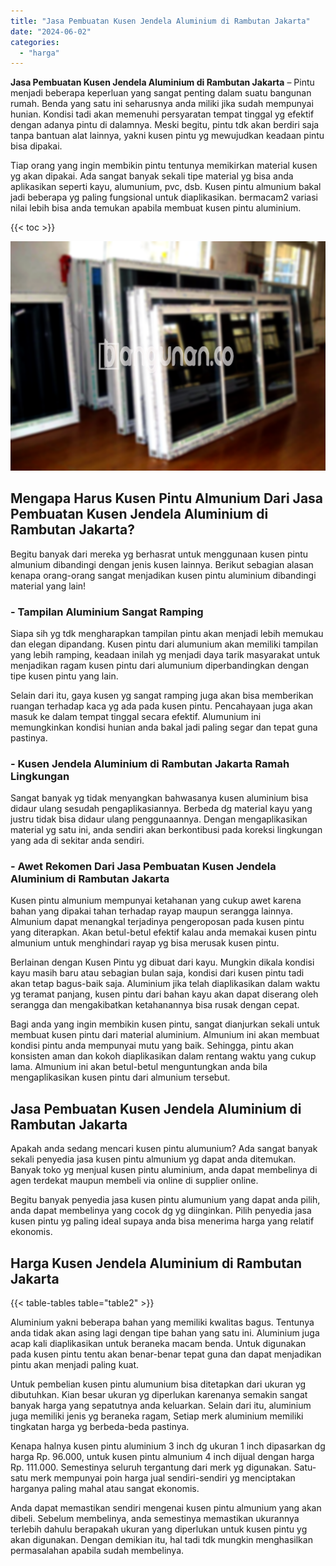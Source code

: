 ```yaml
---
title: "Jasa Pembuatan Kusen Jendela Aluminium di Rambutan Jakarta"
date: "2024-06-02"
categories: 
  - "harga"
---
```


**Jasa Pembuatan Kusen Jendela Aluminium di Rambutan Jakarta** – Pintu menjadi beberapa keperluan yang sangat penting dalam suatu bangunan rumah. Benda yang satu ini seharusnya anda miliki jika sudah mempunyai hunian. Kondisi tadi akan memenuhi persyaratan tempat tinggal yg efektif dengan adanya pintu di dalamnya. Meski begitu, pintu tdk akan berdiri saja tanpa bantuan alat lainnya, yakni kusen pintu yg mewujudkan keadaan pintu bisa dipakai.

Tiap orang yang ingin membikin pintu tentunya memikirkan material kusen yg akan dipakai. Ada sangat banyak sekali tipe material yg bisa anda aplikasikan seperti kayu, alumunium, pvc, dsb. Kusen pintu almunium bakal jadi beberapa yg paling fungsional untuk diaplikasikan. bermacam2 variasi nilai lebih bisa anda temukan apabila membuat kusen pintu aluminium.

{{< toc >}}

![Jasa Pembuatan Kusen Jendela Aluminium di Rambutan Jakarta](/images/harga-kusen-jendela-alumunium-25.png)

## Mengapa Harus Kusen Pintu Almunium Dari Jasa Pembuatan Kusen Jendela Aluminium di Rambutan Jakarta?

Begitu banyak dari mereka yg berhasrat untuk menggunaan kusen pintu almunium dibandingi dengan jenis kusen lainnya. Berikut sebagian alasan kenapa orang-orang sangat menjadikan kusen pintu aluminium dibandingi material yang lain!

### \- Tampilan Aluminium Sangat Ramping

Siapa sih yg tdk mengharapkan tampilan pintu akan menjadi lebih memukau dan elegan dipandang. Kusen pintu dari alumunium akan memiliki tampilan yang lebih ramping, keadaan inilah yg menjadi daya tarik masyarakat untuk menjadikan ragam kusen pintu dari alumunium diperbandingkan dengan tipe kusen pintu yang lain.

Selain dari itu, gaya kusen yg sangat ramping juga akan bisa memberikan ruangan terhadap kaca yg ada pada kusen pintu. Pencahayaan juga akan masuk ke dalam tempat tinggal secara efektif. Alumunium ini memungkinkan kondisi hunian anda bakal jadi paling segar dan tepat guna pastinya.

### \- Kusen Jendela Aluminium di Rambutan Jakarta Ramah Lingkungan

Sangat banyak yg tidak menyangkan bahwasanya kusen aluminium bisa didaur ulang sesudah pengaplikasiannya. Berbeda dg material kayu yang justru tidak bisa didaur ulang penggunaannya. Dengan mengaplikasikan material yg satu ini, anda sendiri akan berkontibusi pada koreksi lingkungan yang ada di sekitar anda sendiri.

### \- Awet Rekomen Dari Jasa Pembuatan Kusen Jendela Aluminium di Rambutan Jakarta

Kusen pintu almunium mempunyai ketahanan yang cukup awet karena bahan yang dipakai tahan terhadap rayap maupun serangga lainnya. Almunium dapat menangkal terjadinya pengeroposan pada kusen pintu yang diterapkan. Akan betul-betul efektif kalau anda memakai kusen pintu almunium untuk menghindari rayap yg bisa merusak kusen pintu.

Berlainan dengan Kusen Pintu yg dibuat dari kayu. Mungkin dikala kondisi kayu masih baru atau sebagian bulan saja, kondisi dari kusen pintu tadi akan tetap bagus-baik saja. Aluminium jika telah diaplikasikan dalam waktu yg teramat panjang, kusen pintu dari bahan kayu akan dapat diserang oleh serangga dan mengakibatkan ketahanannya bisa rusak dengan cepat.

Bagi anda yang ingin membikin kusen pintu, sangat dianjurkan sekali untuk membuat kusen pintu dari material aluminium. Almunium ini akan membuat kondisi pintu anda mempunyai mutu yang baik. Sehingga, pintu akan konsisten aman dan kokoh diaplikasikan dalam rentang waktu yang cukup lama. Almunium ini akan betul-betul menguntungkan anda bila mengaplikasikan kusen pintu dari almunium tersebut.

## Jasa Pembuatan Kusen Jendela Aluminium di Rambutan Jakarta

Apakah anda sedang mencari kusen pintu alumunium? Ada sangat banyak sekali penyedia jasa kusen pintu almunium yg dapat anda ditemukan. Banyak toko yg menjual kusen pintu aluminium, anda dapat membelinya di agen terdekat maupun membeli via online di supplier online.

Begitu banyak penyedia jasa kusen pintu alumunium yang dapat anda pilih, anda dapat membelinya yang cocok dg yg diinginkan. Pilih penyedia jasa kusen pintu yg paling ideal supaya anda bisa menerima harga yang relatif ekonomis.

## Harga Kusen Jendela Aluminium di Rambutan Jakarta

{{< table-tables table="table2" >}}

Aluminium yakni beberapa bahan yang memiliki kwalitas bagus. Tentunya anda tidak akan asing lagi dengan tipe bahan yang satu ini. Aluminium juga acap kali diaplikasikan untuk beraneka macam benda. Untuk digunakan pada kusen pintu tentu akan benar-benar tepat guna dan dapat menjadikan pintu akan menjadi paling kuat.

Untuk pembelian kusen pintu alumunium bisa ditetapkan dari ukuran yg dibutuhkan. Kian besar ukuran yg diperlukan karenanya semakin sangat banyak harga yang sepatutnya anda keluarkan. Selain dari itu, aluminium juga memiliki jenis yg beraneka ragam, Setiap merk aluminium memiliki tingkatan harga yg berbeda-beda pastinya.

Kenapa halnya kusen pintu aluminium 3 inch dg ukuran 1 inch dipasarkan dg harga Rp. 96.000, untuk kusen pintu almunium 4 inch dijual dengan harga Rp. 111.000. Semestinya seluruh tergantung dari merk yg digunakan. Satu-satu merk mempunyai poin harga jual sendiri-sendiri yg menciptakan harganya paling mahal atau sangat ekonomis.

Anda dapat memastikan sendiri mengenai kusen pintu almunium yang akan dibeli. Sebelum membelinya, anda semestinya memastikan ukurannya terlebih dahulu berapakah ukuran yang diperlukan untuk kusen pintu yg akan digunakan. Dengan demikian itu, hal tadi tdk mungkin menghasilkan permasalahan apabila sudah membelinya.
